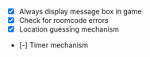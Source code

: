 - [x] Always display message box in game
- [x] Check for roomcode errors
- [x] Location guessing mechanism
- [-] Timer mechanism
